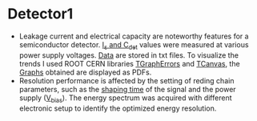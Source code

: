 # Detector1
- Leakage current and electrical capacity are noteworthy features for a semiconductor detector. [I<sub>s</sub> and C<sub>det</sub>](Detector1/Is_Ceq) values were measured at various power supply voltages. [Data](Detector1/Is_Ceq/Data) are stored in txt files. To visualize the trends I used ROOT CERN libraries [TGraphErrors](https://root.cern.ch/doc/master/classTGraphErrors.html) and [TCanvas](https://root.cern.ch/doc/master/classTCanvas.html), the [Graphs](Detector1/Is_Ceq/Graphs) obtained are displayed as PDFs.
- Resolution performance is affected by the setting of reding chain parameters, such as the [shaping time](Detector1/Shaping_time) of the signal and the power supply ([V<sub>bias</sub>](Detector1/Vbias)). The energy spectrum was acquired with different electronic setup to identify the optimized energy resolution.
